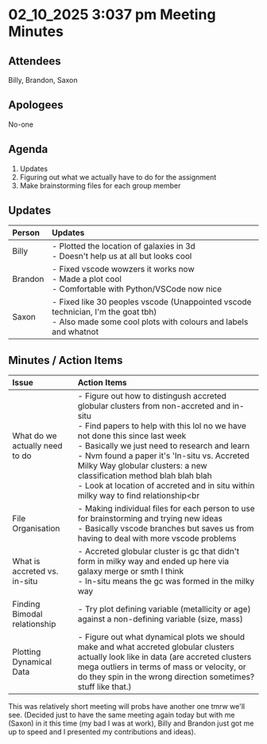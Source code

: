 # 02_10_2025 3:037 pm Meeting Minutes

## **Attendees**

Billy, Brandon, Saxon

## **Apologees**

No-one

## **Agenda**

1. Updates 
2. Figuring out what we actually have to do for the assignment
3. Make brainstorming files for each group member

## **Updates**

| **Person** | **Updates** |
| :--- | :--- |
| Billy |- Plotted the location of galaxies in 3d<br>- Doesn't help us at all but looks cool|
| Brandon |- Fixed vscode wowzers it works now<br>- Made a plot cool<br>- Comfortable with Python/VSCode now nice|
| Saxon |- Fixed like 30 peoples vscode (Unappointed vscode technician, I'm the goat tbh)<br>- Also made some cool plots with colours and labels and whatnot<br> |

## **Minutes / Action Items**

| **Issue** | **Action Items** |
| :--- | :--- | 
| What do we actually need to do | - Figure out how to distingush accreted globular clusters from non-accreted and in-situ<br>- Find papers to help with this lol no we have not done this since last week<br>- Basically we just need to research and learn<br>- Nvm found a paper it's 'In-situ vs. Accreted Milky Way globular clusters: a new classification method blah blah blah<br> - Look at location of accreted and in situ within milky way to find relationship<br|
| File Organisation | - Making individual files for each person to use for brainstorming and trying new ideas<br>- Basically vscode branches but saves us from having to deal with more vscode problems |
| What is accreted vs. in-situ | - Accreted globular cluster is gc that didn't form in milky way and ended up here via galaxy merge or smth I think<br> - In-situ means the gc was formed in the milky way |
| Finding Bimodal relationship |- Try plot defining variable (metallicity or age) against a non-defining variable (size, mass)|
| Plotting Dynamical Data | - Figure out what dynamical plots we should make and what accreted globular clusters actually look like in data (are accreted clusters mega outliers in terms of mass or velocity, or do they spin in the wrong direction sometimes? stuff like that.)|

This was relatively short meeting will probs have another one tmrw we'll see. (Decided just to have the same meeting again today but with me (Saxon) in it this time (my bad I was at work), Billy and Brandon just got me up to speed and I presented my contributions and ideas).
